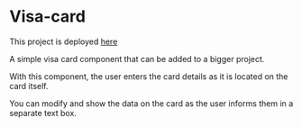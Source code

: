 # Visa-card

This project is deployed [here](https://visa-card.vercel.app/)

A simple visa card component that can be added to a bigger project.

With this component, the user enters the card details as it is located on the card itself.

You can modify and show the data on the card as the user informs them in a separate text box.
